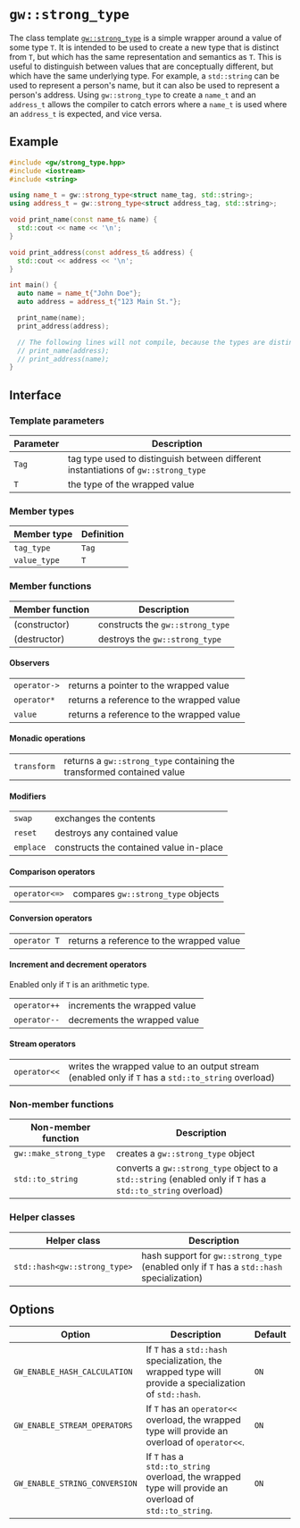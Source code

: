 # `gw::strong_type`

The class template [`gw::strong_type`](../include/gw/strong_type.hpp) is a simple wrapper around a value of some type `T`. It is intended to be used to create a new type that is distinct from `T`, but which has the same representation and semantics as `T`. This is useful to distinguish between values that are conceptually different, but which have the same underlying type. For example, a `std::string` can be used to represent a person's name, but it can also be used to represent a person's address. Using `gw::strong_type` to create a `name_t` and an `address_t` allows the compiler to catch errors where a `name_t` is used where an `address_t` is expected, and vice versa.

## Example

```cpp
#include <gw/strong_type.hpp>
#include <iostream>
#include <string>

using name_t = gw::strong_type<struct name_tag, std::string>;
using address_t = gw::strong_type<struct address_tag, std::string>;

void print_name(const name_t& name) {
  std::cout << name << '\n';
}

void print_address(const address_t& address) {
  std::cout << address << '\n';
}

int main() {
  auto name = name_t{"John Doe"};
  auto address = address_t{"123 Main St."};

  print_name(name);
  print_address(address);

  // The following lines will not compile, because the types are distinct.
  // print_name(address);
  // print_address(name);
}
```

## Interface

### Template parameters

| Parameter | Description |
| --------- | ----------- |
| `Tag` | tag type used to distinguish between different instantiations of `gw::strong_type` |
| `T` | the type of the wrapped value |

### Member types

| Member type | Definition |
| ----------- | ----------- |
| `tag_type` | `Tag` |
| `value_type` | `T` |

### Member functions

| Member function | Description |
| --------------- | ----------- |
| (constructor) | constructs the `gw::strong_type` |
| (destructor) | destroys the `gw::strong_type` |

#### Observers

|   |   |
|---|---|
| `operator->` | returns a pointer to the wrapped value |
| `operator*` | returns a reference to the wrapped value |
| `value` | returns a reference to the wrapped value |

#### Monadic operations

|   |   |
|---|---|
| `transform` | returns a `gw::strong_type` containing the transformed contained value |

#### Modifiers

|   |   |
|---|---|
| `swap` | exchanges the contents |
| `reset` | destroys any contained value |
| `emplace` | constructs the contained value in-place |

#### Comparison operators

|   |   |
|---|---|
| `operator<=>` | compares `gw::strong_type` objects |

#### Conversion operators

|   |   |
|---|---|
| `operator T` | returns a reference to the wrapped value |

#### Increment and decrement operators

Enabled only if `T` is an arithmetic type.

|   |   |
|---|---|
| `operator++` | increments the wrapped value |
| `operator--` | decrements the wrapped value |

#### Stream operators

|   |   |
|---|---|
| `operator<<` | writes the wrapped value to an output stream (enabled only if `T` has a `std::to_string` overload) |

### Non-member functions

| Non-member function | Description |
| --------------- | ----------- |
| `gw::make_strong_type` | creates a `gw::strong_type` object |
| `std::to_string` | converts a `gw::strong_type` object to a `std::string` (enabled only if `T` has a `std::to_string` overload) |

### Helper classes



| Helper class | Description |
| ------------ | ----------- |
| `std::hash<gw::strong_type>` | hash support for `gw::strong_type` (enabled only if `T` has a `std::hash` specialization) |

## Options

| Option | Description | Default |
| ------ | ----------- | ------- |
| `GW_ENABLE_HASH_CALCULATION` | If `T` has a `std::hash` specialization, the wrapped type will provide a specialization of `std::hash`. | `ON` |
| `GW_ENABLE_STREAM_OPERATORS` | If `T` has an `operator<<` overload, the wrapped type will provide an overload of `operator<<`. | `ON` |
| `GW_ENABLE_STRING_CONVERSION` | If `T` has a `std::to_string` overload, the wrapped type will provide an overload of `std::to_string`. | `ON` |

